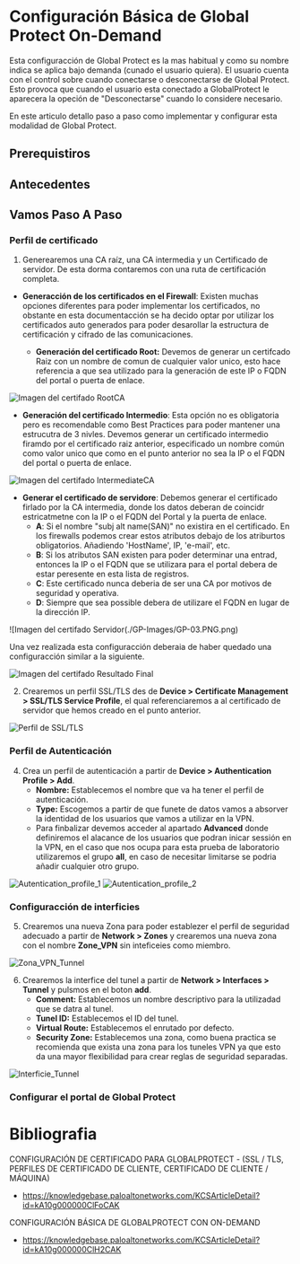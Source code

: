 # Configuración Básica de Global Protect On-Demand

Esta configuracción de Global Protect es la mas habitual y como su nombre indica se aplica bajo demanda (cunado el usuario quiera). El usuario cuenta con el control sobre cuando conectarse o desconectarse de Global Protect. Esto provoca que cuando el usuario esta conectado a GlobalProtect le aparecera la opeción de "Desconectarse" cuando lo considere necesario.

En este articulo detallo paso a paso como implementar y configurar esta modalidad de Global Protect.

## Prerequistiros


## Antecedentes




## Vamos Paso A Paso

### Perfil de certificado
1. Generearemos una CA raíz, una CA intermedia y un Certificado de servidor. De esta dorma contaremos con una ruta de certificación completa.
   
  * **Generacción de los certificados en el Firewall**: Existen muchas opciones diferentes para poder implementar los certificados, no obstante en esta documentacción se ha decido optar por utilizar los certificados auto generados para poder desarollar la estructura de certificación y cifrado de las comunicaciones.
  
    * **Generación del certificado Root:** Devemos de generar un certifcado Raiz con un nombre de comun de cualquier valor unico, esto hace referencia a que sea utilizado para la generación de este IP o FQDN del portal o puerta de enlace.
    
   ![Imagen del certifado RootCA](./GP-Images/GP-01.PNG.png)
    
   * **Generación del certificado Intermedio**: Esta opción no es obligatoria pero es recomendable como Best Practices para poder mantener una estrucutra de 3 nivles. Devemos generar un certificado intermedio firamdo por el certificado raiz anterior, especificado un nombre común como valor unico que como en el punto anterior no sea la IP o el FQDN del portal o puerta de enlace.

   ![Imagen del certifado IntermediateCA](./GP-Images/GP-02.PNG.png)

   * **Generar el certificado de servidore**: Debemos generar el certificado firlado por la CA intermedia, donde los datos deberan de coincidr estricatmetne con la IP o el FQDN del Portal y la puerta de enlace. 
      * **A**: Si el nombre "subj alt name(SAN)" no existira en el certificado. En los firewalls podemos crear estos atributos debajo de los atriburtos obligatorios. Añadiendo 'HostName', IP, 'e-mail', etc. 
      * **B**: Si los atributos SAN existen para poder determinar una entrad, entonces la IP o el FQDN que se utilizara para el portal debera de estar peresente en esta lista de registros.
      * **C**: Este certificado nunca deberia de ser una CA por motivos de seguridad y operativa.
      * **D**: Siempre que sea possible debera de utilizare el FQDN en lugar de la dirección IP.

 ![Imagen del certifado Servidor(./GP-Images/GP-03.PNG.png)
 
 
 Una vez realizada esta configuracción deberaia de haber quedado una configuracción similar a la siguiente.
 
 ![Imagen del certifado Resultado Final](./GP-Images/GP-04.PNG.png)
 


2. Crearemos un perfil SSL/TLS des de **Device > Certificate Management > SSL/TLS Service Profile**, el qual referenciaremos a al certificado de servidor que hemos creado en el punto anterior.

 ![Perfil de SSL/TLS](./GP-Images/GP-05.PNG.png)


### Perfil de Autenticación

4. Crea un perfil de autenticación a partir de **Device > Authentication Profile > Add**.
   * **Nombre:** Establecemos el nombre que va ha tener el perfil de autenticación.
   * **Type:** Escogemos a partir de que funete de datos vamos a absorver la identidad de los usuarios que vamos a utilizar en la VPN.
   * Para finbalizar devemos acceder al apartado **Advanced** donde definiremos el alacance de los usuarios que podran inicar sessión en la VPN, en el caso que nos ocupa para esta prueba de laboratorio utilizaremos el grupo **all**, en caso de necesitar limitarse se podria añadir cualquier otro grupo.


 ![Autentication_profile_1](./GP-Images/GP-06.PNG.png)
 ![Autentication_profile_2](./GP-Images/GP-07.PNG.png)


### Configuracción de interficies
5. Crearemos una nueva Zona para poder establezer el perfil de seguridad adecuado a partir de **Network > Zones** y crearemos una nueva zona con el nombre **Zone_VPN** sin inteficeies como miembro.

 ![Zona_VPN_Tunnel](./GP-Images/GP-08.PNG.png)

6. Crearemos la interfice del tunel a partir de **Network > Interfaces > Tunnel** y pulsmos en el boton **add**.
   *  **Comment:** Establecemos un nombre descriptivo para la utilizadad que se datra al tunel.
   *  **Tunel ID:** Establecemos el ID del tunel.
   *  **Virtual Route:** Establecemos el enrutado por defecto.
   *  **Security Zone:** Establecemos una zona, como buena practica se recomienda que exista una zona para los tuneles VPN ya que esto da una mayor flexibilidad para crear reglas de seguridad separadas.

 ![Interficie_Tunnel](./GP-Images/GP-09.PNG.png)

### Configurar el portal de Global Protect



# Bibliografia 
CONFIGURACIÓN DE CERTIFICADO PARA GLOBALPROTECT - (SSL / TLS, PERFILES DE CERTIFICADO DE CLIENTE, CERTIFICADO DE CLIENTE / MÁQUINA)
* https://knowledgebase.paloaltonetworks.com/KCSArticleDetail?id=kA10g000000ClFoCAK

CONFIGURACIÓN BÁSICA DE GLOBALPROTECT CON ON-DEMAND
* https://knowledgebase.paloaltonetworks.com/KCSArticleDetail?id=kA10g000000ClH2CAK
